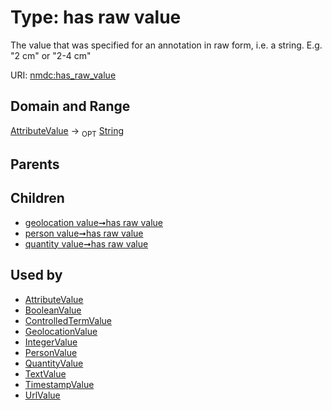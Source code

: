 
# Type: has raw value


The value that was specified for an annotation in raw form, i.e. a string. E.g. "2 cm" or "2-4 cm"

URI: [nmdc:has_raw_value](https://microbiomedata/meta/has_raw_value)


## Domain and Range

[AttributeValue](AttributeValue.md) ->  <sub>OPT</sub> [String](types/String.md)

## Parents


## Children

 *  [geolocation value➞has raw value](geolocation_value_has_raw_value.md)
 *  [person value➞has raw value](person_value_has_raw_value.md)
 *  [quantity value➞has raw value](quantity_value_has_raw_value.md)

## Used by

 * [AttributeValue](AttributeValue.md)
 * [BooleanValue](BooleanValue.md)
 * [ControlledTermValue](ControlledTermValue.md)
 * [GeolocationValue](GeolocationValue.md)
 * [IntegerValue](IntegerValue.md)
 * [PersonValue](PersonValue.md)
 * [QuantityValue](QuantityValue.md)
 * [TextValue](TextValue.md)
 * [TimestampValue](TimestampValue.md)
 * [UrlValue](UrlValue.md)

